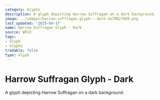 ```yaml
---
category: Glyphs
description: A glyph depicting Harrow Suffragan on a dark background.
image: ../images/harrow-suffragan-glyph---dark-da790270d9.png
last_updated: '2025-09-17'
name: Harrow Suffragan Glyph - Dark
source: WFCD
tags:
- Glyph
- Glyphs
tradable: false
type: Glyph
---
```


# Harrow Suffragan Glyph - Dark

A glyph depicting Harrow Suffragan on a dark background.


